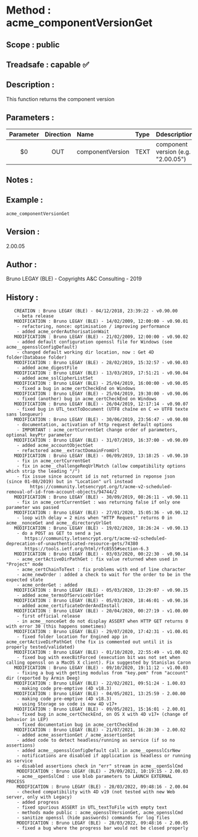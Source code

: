 ﻿# **Method :** acme_componentVersionGet
## **Scope :** public
## **Treadsafe :** capable ✅ 
## **Description :** 
This function returns the component version
## **Parameters :** 
| Parameter | Direction | Name | Type | Ddescription | 
|:----:|:----:|:----|:----|:----| 
| $0 | OUT | componentVersion | TEXT | component version (e.g. "2.00.05") | 

## **Notes :** 

## **Example :** 
```
acme_componentVersionGet
```
## **Version :** 
2.00.05
## **Author :** 
Bruno LEGAY (BLE) - Copyrights A&C Consulting - 2019
## **History :** 
 
       CREATION : Bruno LEGAY (BLE) - 04/12/2018, 23:39:22 - v0.90.00
        - beta release
       MODIFICATION : Bruno LEGAY (BLE) - 14/02/2009, 12:00:00 - v0.90.01
        - refactoring, nonce: optimisation / improving performance
        - added acme_orderAuthorisationWait
       MODIFICATION : Bruno LEGAY (BLE) - 21/02/2009, 12:00:00 - v0.90.02
        - added default configuration openssl file for Windows (see acme__opensslConfigDefault)
        - changed default working dir location, now : Get 4D folder(Database folder)
       MODIFICATION : Bruno LEGAY (BLE) - 28/02/2019, 15:32:57 - v0.90.03
        - added acme_digestFile
       MODIFICATION : Bruno LEGAY (BLE) - 13/03/2019, 17:51:21 - v0.90.04
        - added acme_sslCipherListSet
       MODIFICATION : Bruno LEGAY (BLE) - 25/04/2019, 16:00:00 - v0.90.05
        - fixed a bug in acme_certCheckEnd on Windows
       MODIFICATION : Bruno LEGAY (BLE) - 25/04/2019, 19:30:00 - v0.90.06
        - fixed (another) bug in acme_certCheckEnd on Windows
       MODIFICATION : Bruno LEGAY (BLE) - 26/04/2019, 12:17:14 - v0.90.07
        - fixed bug in UTL_textToDocument (UTF8 chaîne en C => UTF8 texte sans longueur)
       MODIFICATION : Bruno LEGAY (BLE) - 30/06/2019, 23:56:47 - v0.90.08
        - documentation, activation of http request default options
        - IMPORTANT : acme_certCurrentGet change order of parameters, optional keyPtr parameter
       MODIFICATION : Bruno LEGAY (BLE) - 31/07/2019, 16:37:00 - v0.90.09
        - added acme_accountObjectGet
        - refactored acme__extractDomainFromUrl
       MODIFICATION : Bruno LEGAY (BLE) - 06/09/2019, 13:18:25 - v0.90.10
        - fix in acme_certCurrentGet
        - fix in acme__challengeReqUrlMatch (allow compatibility options which strip the leading "/")
        - fix issue since account id is not returned in reponse json (since 01-08/2019) but in "Location" url instead
             https://community.letsencrypt.org/t/acme-v2-scheduled-removal-of-id-from-account-objects/94744/2
       MODIFICATION : Bruno LEGAY (BLE) - 30/09/2019, 08:26:11 - v0.90.11
        - fix in acme_certCurrentGet : was returning false if only one parameter was passed
       MODIFICATION : Bruno LEGAY (BLE) - 27/01/2020, 15:05:36 - v0.90.12
        - loop with delay = 2 mins when "HTTP Request" returns 0 in acme__nonceGet and acme__directoryUrlGet
       MODIFICATION : Bruno LEGAY (BLE) - 19/02/2020, 18:26:24 - v0.90.13
        - do a POST as GET to send a jws
           https://community.letsencrypt.org/t/acme-v2-scheduled-deprecation-of-unauthenticated-resource-gets/74380
           https://tools.ietf.org/html/rfc8555#section-6.3
       MODIFICATION : Bruno LEGAY (BLE) - 03/03/2020, 00:22:30 - v0.90.14
        - acme_certActiveDirPathGet : fix value returned when used in "Project" mode
        - acme_certChainToText : fix problems with end of line character
        - acme_newOrder : added a check to wait for the order to be in the expected state 
        - acme_orderGet : added
       MODIFICATION : Bruno LEGAY (BLE) - 05/03/2020, 13:29:07 - v0.90.15
        - added acme_termsOfServiceUrlGet
       MODIFICATION : Bruno LEGAY (BLE) - 05/03/2020, 18:46:01 - v0.90.16
        - added acme_certificateOrderAndInstall
       MODIFICATION : Bruno LEGAY (BLE) - 20/04/2020, 00:27:19 - v1.00.00
        - first official release
        - in acme__nonceGet do not display ASSERT when HTTP GET returns 0 with error 30 (this happens sometimes)
       MODIFICATION : Bruno LEGAY (BLE) - 29/07/2020, 17:42:31 - v1.00.01
        - fixed folder location for Engined app in acme_certActiveDirPathGet (the fix is commented out until it is properly tested/validated)
       MODIFICATION : Bruno LEGAY (BLE) - 01/10/2020, 22:55:49 - v1.00.02
        - fixed bug with execBitForced (execution bit was not set when calling openssl on a MacOS X client). Fix suggested by Stanislas Caron
       MODIFICATION : Bruno LEGAY (BLE) - 09/10/2020, 19:11:12 - v1.00.03
        - fixing a bug with getting modulus from "key.pem" from "account" dir (reported by Armin Deeg)
       MODIFICATION : Bruno LEGAY (BLE) - 22/02/2021, 09:51:24 - 1.00.03
        - making code pre-emptive (4D v18.3)
       MODIFICATION : Bruno LEGAY (BLE) - 04/05/2021, 13:25:59 - 2.00.00
        - making code pre-emptive (4D v18.3)
        - using Storage so code is now 4D v17+
       MODIFICATION : Bruno LEGAY (BLE) - 09/05/2021, 15:16:01 - 2.00.01
        - fixed bug in acme_certCheckEnd, on OS X with 4D v17+ (change of behavior in LEP) 
        - fixed documentation bug in acme_certCheckEnd
       MODIFICATION : Bruno LEGAY (BLE) - 21/07/2021, 16:28:30 - 2.00.02
        - added acme_assertionGet / acme_assertionSet
        - added code to detect headless/running as service (if so no assertions)
        - added acme__opensslConfigDefault call in acme__opensslCsrNew
        - notifications are disabled if application is headless or running as service
        - disabled assertions check in "err" stream in acme__openSslCmd
        MODIFICATION : Bruno LEGAY (BLE) - 29/09/2021, 10:19:15 - 2.00.03
        - acme__openSslCmd : use blob parameters to LAUNCH EXTERNAL PROCESS
        MODIFICATION : Bruno LEGAY (BLE) - 28/03/2022, 09:48:16 - 2.00.04
        - checked compatibility with 4D v19 (not tested with new Web server, only with Legacy)
        - added progress
        - fixed spurious ASSERT in UTL_textToFile with empty text
        - methods made public : acme_opensslVersionGet, acme_opensslCmd
        - sanitize openssl (hide passwords) commands for log files
        MODIFICATION : Bruno LEGAY (BLE) - 28/03/2022, 09:48:16 - 2.00.05
        - fixed a bug where the progress bar would not be closed properly
